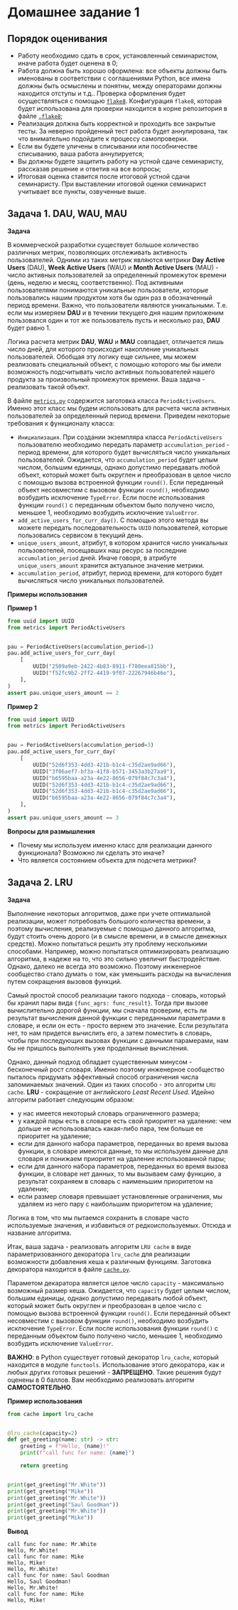# Домашнее задание 1

## Порядок оценивания

- Работу необходимо сдать в срок, установленный семинаристом, иначе работа будет оценена в 0;
- Работа должна быть хорошо оформлена: все объекты должны быть именованы в соответствии с соглашениями Python, все имена должны быть осмыслены и понятны, между операторами должны находится отступы и т.д.. Проверка оформления будет осуществляться с помощью [`flake8`](https://flake8.pycqa.org/en/latest/). Конфигурация `flake8`, которая будет использована для проверки находится в корне репозитория в файле [`.flake8`](./../../../.flake8);
- Реализация должна быть корректной и проходить все закрытые тесты. За неверно пройденный тест работа будет аннулирована, так что внимательно подойдите к процессу самопроверки.
- Если вы будете уличены в списывании или пособничестве списыванию, ваша работа аннулируется;
- Вы должны будете защитить работу на устной сдаче семинаристу, рассказав решение и ответив на все вопросы;
- Итоговая оценка ставится после итоговой устной сдачи семинаристу. При выставлении итоговой оценки семинарист учитывает все пункты, озвученные выше.

## Задача 1. DAU, WAU, MAU

**Задача**

В коммерческой разработки существует большое количество различных метрик, позволяющих отслеживать активность пользователей. Одними из таких метрик являются метрики **Day Active Users** (DAU), **Week Active Users** (WAU) и **Month Active Users** (MAU) - число активных пользователей за определенный промежуток времени (день, неделю и месяц, соответственно). Под активными пользователями понимаются уникальные пользователи, которые пользовались нашим продуктом хотя бы один раз в обозначенный период времени. Важно, что пользователи являются уникальными. Т.е. если мы измеряем **DAU** и в течении текущего дня нашим приложеним пользовался один и тот же пользователь пусть и несколько раз, **DAU** будет равно 1.

Логика расчета метрик **DAU**, **WAU** и **MAU** совпадает, отличается лишь число дней, для которого происходит накопление уникальных пользователей. Обобщая эту логику еще сильнее, мы можем реализовать специальный объект, с помощью которого мы бы имели возможность подсчитывать число активных пользователей нашего продукта за произвольный промежуток времени. Ваша задача - реализовать такой объект.

В файле [`metrics.py`](./metrics.py) содержится заготовка класса `PeriodActiveUsers`. Именно этот класс мы будем использовать для расчета числа активных пользователей за определенный период времени. Приведем некоторые требования к функционалу класса:
- `Инициализация`. При создании экземпляра класса `PeriodActiveUsers` пользователю необходимо передать параметр `accumulation_period` - период времени, для которого будет вычисляться число уникальных пользователей. Ожидается, что `accumulation_period` будет целым числом, большим единицы, однако допустимо передавать любой объект, который может быть округлен и преобразован в целое число с помощью вызова встроенной функции `round()`. Если переданный объект несовместим с вызовом функции `round()`, необходимо возбудить исключение `TypeError`. Если после использования функции `round()` с переданным объектом было получено число, меньшее 1, необходимо возбудить исключение `ValueError`.
- `add_active_users_for_curr_day()`. С помощью этого метода вы можете передать последовательность `UUID` пользователей, которые пользовались сервисом в текущий день.
- `unique_users_amount`, атрибут, в котором хранится число уникальных пользовотелей, посещавших наш ресурс за последние `accumulation_period` дней. Иначе говоря, в атрибуте `unique_users_amount` хранится актуальное значение метрики.
- `accumulation_period`, атрибут, период времени, для которого будет вычисляться число уникальных пользователей.

**Примеры использования**

**Пример 1**
```python
from uuid import UUID
from metrics import PeriodActiveUsers


pau = PeriodActiveUsers(accumulation_period=1)
pau.add_active_users_for_curr_day(
    [
        UUID("2509a9eb-2422-4b83-8911-f780eea815bb"),
        UUID("f52fc9b2-2ff2-4419-9f07-22267946b46e"),
    ],
)
assert pau.unique_users_amount == 2
```

**Пример 2**
```python
from uuid import UUID
from metrics import PeriodActiveUsers


pau = PeriodActiveUsers(accumulation_period=3)
pau.add_active_users_for_curr_day(
    [
        UUID("52d6f353-4dd3-421b-b1c4-c35d2ae9ad66"),
        UUID("3f06aef7-bf3a-41f8-b571-3453a3b27aa9"),
        UUID("b6595baa-a23a-4e22-8656-079f84c7c3a4"),
        UUID("52d6f353-4dd3-421b-b1c4-c35d2ae9ad66"),
        UUID("52d6f353-4dd3-421b-b1c4-c35d2ae9ad66"),
        UUID("b6595baa-a23a-4e22-8656-079f84c7c3a4"),
    ],
)
assert pau.unique_users_amount == 3
```

**Вопросы для размышления**

- Почему мы используем именно класс для реализации данного функционала? Возможно ли сделать это иначе?
- Что является состоянием объекта для подсчета метрики?

## Задача 2. LRU

**Задача**

Выполнение некоторых алгоритмов, даже при учете оптимальной реализации, может потребовать большого количества времени, а поэтому вычисления, реализуемые с помощью данного алгоритма, будут стоить очень дорого (и в смысле времени, и в смысле денежных средств). Можно попытаться решить эту проблему несколькими способами. Например, можно попытаться оптимизировать реализацию алгоритма, в надеже на то, что это сильно увеличит быстродействие. Однако, далеко не всегда это возможно. Поэтому инженерное сообщество стало думать о том, как уменьшить расходы на вычисления путем сокращения вызовов функций.

Самый простой способ реализации такого подхода - словарь, который бы хранил пары вида `{func_agrs: func_result}`. Тогда при вызове вычислительно дорогой функции, мы сначала проверим, есть ли результат вычисления данной функции с переданными параметрами в словаре, и если он есть - просто вернем это значение. Если результата нет, то нам придется вычислить его, а затем поместить в словарь, чтобы при последующих вызовах функции с данными парамерами, нам бы не пришлось выполнять уже проделанные вычисления.

Однако, данный подход обладает существенным минусом - бесконечный рост словаря. Именно поэтому инженерное сообщество пыталось придумать эффективный способ ограничения числа запоминаемых значений. Один из таких способо - это алгоритм `LRU cache`. **LRU** - сокращение от английского *Least Recent Used*. Идейно алгоритм работает следующим образом:
- у нас имеется некоторый словарь ограниченного размера;
- у каждой пары есть в словаре есть свой приоритет на удаление: чем дольше не использовалась какая-либо пара, тем больше ее приоритет на удаление;
- если для данного набора параметров, переданных во время вызова функции, в словаре имеются данные, то мы используем данные для словаря и понижаем приоритет на удаление использованной пары;
- если для данного набора параметров, переданных во время вызова функции, в словаре нет данных, то мы вызываем саму функцию, а результат сохраняем в словарь с наименьшим приоритетом на удаление;
- если размер словаря превышает установленные ограничения, мы удаляем из него пару с наибольшим приоритетом на удаление;

Логика в том, что мы пытаемся сохранить в словаре часто используемые значения, и избавиться от редкоиспользуемых. Отсюда и название алгоритма.

Итак, ваша задача - реализовать алгоритм `LRU cache` в виде параметризованного декоратора `lru_cache` для реализации возможности добавления кеша к различным функциям. Заготовка декоратора находится в файле [`cache.py`](./cache.py).

Параметом декаратора является целое число `capacity` - максимально возможный размер кеша. Ожидается, что `capacity` будет целым числом, большим единицы, однако допустимо передавать любой объект, который может быть округлен и преобразован в целое число с помощью вызова встроенной функции `round()`. Если переданный объект несовместим с вызовом функции `round()`, необходимо возбудить исключение `TypeError`. Если после использования функции `round()` с переданным объектом было получено число, меньшее 1, необходимо возбудить исключение `ValueError`.

**ВАЖНО**: в Python существует готовый декоратор `lru_cache`, который находится в модуле `functools`. Использование этого декоратора, как и любых других готовых решений - **ЗАПРЕЩЕНО**. Такие решения будут оценены в 0 баллов. Вам необходимо реализовать алгоритм **САМОСТОЯТЕЛЬНО**.

**Пример использования**

```python
from cache import lru_cache


@lru_cache(capacity=2)
def get_greeting(name: str) -> str:
    greeting = f"Hello, {name}!"
    print(f"call func for name: {name}")

    return greeting


print(get_greeting("Mr.White"))
print(get_greeting("Mike"))
print(get_greeting("Mr.White"))
print(get_greeting("Saul Goodman"))
print(get_greeting("Mr.White"))
print(get_greeting("Mike"))
```

**Вывод**
```console
call func for name: Mr.White
Hello, Mr.White!
call func for name: Mike
Hello, Mike!
Hello, Mr.White!
call func for name: Saul Goodman
Hello, Saul Goodman!
Hello, Mr.White!
call func for name: Mike
Hello, Mike!
```

